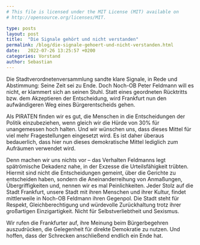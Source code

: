 ```yaml
---
# This file is licensed under the MIT License (MIT) available on
# http://opensource.org/licenses/MIT.

type: posts
layout: post
title:  "Die Signale gehört und nicht verstanden"
permalink: /blog/die-signale-gehoert-und-nicht-verstanden.html
date:   2022-07-26 13:25:57 +0200
categories: Vorstand
author: Sebastian
---
```




Die Stadtverordnetenversammlung sandte klare Signale, in Rede und Abstimmung: Seine Zeit sei zu Ende. Doch Noch-OB Peter Feldmann will es nicht, er klammert sich an seinen Stuhl. Statt eines geordneten Rücktritts bzw. dem Akzeptieren der Entscheidung, wird Frankfurt nun den aufwändigeren Weg eines Bürgerentscheids gehen.

Als PIRATEN finden wir es gut, die Menschen in die Entscheidungen der Politik einzubeziehen, wenn gleich wir die Hürde von 30% für unangemessen hoch halten. Und wir wünschen uns, dass dieses Mittel für viel mehr Fragestellungen eingesetzt wird. Es ist daher überaus bedauerlich, dass hier nun dieses demokratische Mittel lediglich zum Aufräumen verwendet wird.

Denn machen wir uns nichts vor – das Verhalten Feldmanns legt spätrömische Dekadenz nahe, in der Exzesse die Urteilsfähigkeit trübten. Hiermit sind nicht die Entscheidungen gemeint, über die Gerichte zu entscheiden haben, sondern die Aneinanderreihung von Anmaßungen, Übergriffigkeiten und, nennen wir es mal Peinlichkeiten. Jeder Stolz auf die Stadt Frankfurt, unsere Stadt mit ihren Menschen und ihrer Kultur, findet mittlerweile in Noch-OB Feldmann ihren Gegenpol. Die Stadt steht für Respekt, Gleichberechtigung und würdevolle Zurückhaltung trotz ihrer großartigen Einzigartigkeit. Nicht für Selbstverliebtheit und Sexismus.

Wir rufen die Frankfurter auf, ihre Meinung beim Bürgerbegehren auszudrücken, die Gelegenheit für direkte Demokratie zu nutzen. Und hoffen, dass der Schrecken anschließend endlich ein Ende hat.